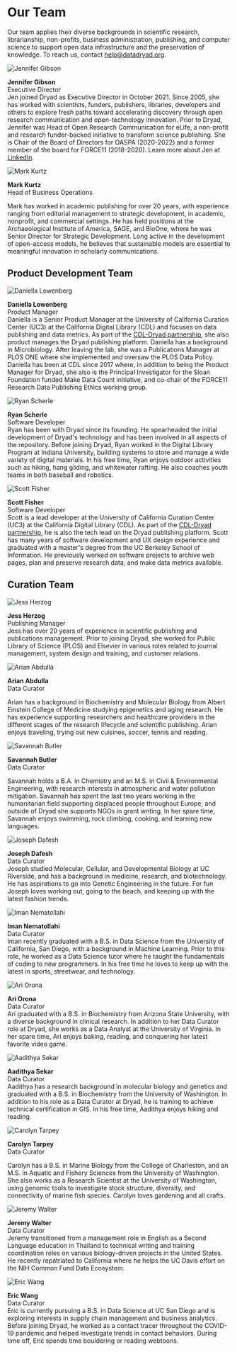 <h1>Our Team</h1>

<p>Our team applies their diverse backgrounds in scientific research, librarianship, non-profits, business administration, publishing, and computer science to support open data infrastructure and the preservation of knowledge. To reach us, contact <a href=mailto:help@datadryad.org>help@datadryad.org</a>.</p>

<div class="bio">
  <img src="/images/jgibson.jpeg" alt="Jennifer Gibson" title="Jennifer Gibson">
  <p><strong>Jennifer Gibson</strong><br/>
  Executive Director<br/>
  Jen joined Dryad as Executive Director in October 2021. Since 2005, she has
  worked with scientists, funders, publishers, libraries, developers and others
  to explore fresh paths toward accelerating discovery through open research
  communication and open-technology innovation. Prior to Dryad, Jennifer was
  Head of Open Research Communication for eLife, a non-profit and research
  funder-backed initiative to transform science publishing. She is Chair of the
  Board of Directors for OASPA (2020-2022) and a former member of the board for
  FORCE11 (2018-2020). Learn more about Jen at
  <a href="https://www.linkedin.com/in/jmclenna/" target="_blank">LinkedIn</a>.
  </p>
</div>

<div class="bio">
    <img src="/images/mark.jpg" alt="Mark Kurtz" title="Mark Kurtz">
  <p><strong>Mark Kurtz</strong><br/>
  Head of Business Operations<br/>
  
  Mark has worked in academic publishing for over 20 years, with experience
  ranging from editorial management to strategic development, in academic,
  nonprofit, and commercial settings. He has held positions at the
  Archaeological Institute of America, SAGE, and BioOne, where he was Senior
  Director for Strategic Development. Long active in the development of
  open-access models, he believes that sustainable models are essential to
  meaningful innovation in scholarly communications.
  </p>
</div>

<h2 id="dev">Product Development Team</h2>

<div class="bio">
  <img src="/images/daniella.jpg" alt="Daniella Lowenberg" title="Daniella Lowenberg">
  <p><strong>Daniella Lowenberg</strong><br/>
  Product Manager<br/>
  Daniella is a Senior Product Manager at the University of California Curation Center (UC3)
  at the California Digital Library (CDL) and focuses on data publishing and data metrics. As part of the
  <a href="https://blog.datadryad.org/2018/05/30/dryad-partnering-with-cdl-to-accelerate-data-publishing/"
  target="_blank">CDL-Dryad partnership</a>, she also product manages the Dryad publishing platform.
  Daniella has a background in Microbiology.
  After leaving the lab, she was a Publications Manager at PLOS ONE where she implemented and oversaw the PLOS Data
  Policy. Daniella has been at CDL since 2017 where, in addition to being the Product Manager for Dryad,
  she also is the Principal Investigator for the Sloan Foundation funded Make Data Count initiative, and co-chair
  of the FORCE11 Research Data Publishing Ethics working group.
  </p>
  </div>

<div class="bio">
  <img src="/images/rscherle.jpg" alt="Ryan Scherle" title="Ryan Scherle">
  <p><strong>Ryan Scherle</strong><br/>
  Software Developer<br/>
  Ryan has been with Dryad since its founding. He spearheaded the initial development of Dryad's technology and has been involved in all aspects of the repository. Before joining Dryad, Ryan worked in the Digital Library Program at Indiana University, building systems to store and manage a wide variety of digital materials. In his free time, Ryan enjoys outdoor activities such as hiking, hang gliding, and whitewater rafting. He also coaches youth teams in both baseball and robotics.
</p>
</div>

<div class="bio">
  <img src="/images/scott.jpg" alt="Scott Fisher" title="Scott Fisher">
  <p><strong>Scott Fisher</strong><br/>
  Software Developer<br/>
  Scott is a lead developer at the University of California Curation Center (UC3) at the California Digital Library (CDL).
  As part of the
  <a href="https://blog.datadryad.org/2018/05/30/dryad-partnering-with-cdl-to-accelerate-data-publishing/"
  target="_blank">CDL-Dryad partnership</a>, he is also the tech lead on the Dryad publishing platform.
  Scott has many years of software development and UX design experience and graduated with a master's degree from the
  UC Berkeley School of Information. He previously worked on software projects to archive web pages, plan and preserve
  research data, and make data metrics available.
  </p>
</div>

<h2 id="curation">Curation Team</h2>

<div class="bio">
    <img src="/images/JHerzog.jpg" alt="Jess Herzog" title="Jess Herzog">
  <p><strong>Jess Herzog</strong><br/>
  Publishing Manager<br/>
  Jess has over 20 years of experience in scientific publishing and publications management. Prior to joining Dryad, she worked for Public Library of Science (PLOS) and Elsevier in various roles related to journal management, system design and training, and customer relations.</p>
</div>

<div class="bio">
    <img src="/images/arian.jpg" alt="Arian Abdulla" title="Arian Abdulla">
  <p><strong>Arian Abdulla</strong><br/>
  Data Curator<br/>
  
  Arian has a background in Biochemistry and Molecular Biology from Albert
  Einstein College of Medicine studying epigenetics and aging research. He has
  experience supporting researchers and healthcare providers in the different
  stages of the research lifecycle and scientific publishing. Arian enjoys
  traveling, trying out new cuisines, soccer, tennis and reading.
  </p>
</div>

<div class="bio">
    <img src="/images/savannah.jpg" alt="Savannah Butler" title="Savannah Butler">
  <p><strong>Savannah Butler</strong><br/>
  Data Curator<br/>
  
  Savannah holds a B.A. in Chemistry and an M.S. in Civil & Environmental
  Engineering, with research interests in atmospheric and water pollution
  mitigation. Savannah has spent the last two years working in the humanitarian
  field supporting displaced people throughout Europe, and outside of Dryad she
  supports NGOs in grant writing. In her spare time, Savannah enjoys swimming,
  rock climbing, cooking, and learning new languages.
  </p>
</div>

<div class="bio">
    <img src="/images/jdafesh.jpeg" alt="Joseph Dafesh" title="Joseph Dafesh">
  <p><strong>Joseph Dafesh</strong><br/>
  Data Curator<br/>
  Joseph studied Molecular, Cellular, and Developmental Biology at UC
  Riverside, and has a background in medicine, research, and biotechnology. He
  has aspirations to go into Genetic Engineering in the future. For fun Joseph
  loves working out, going to the beach, and keeping up with the latest fashion trends.
  </p>
</div>

<div class="bio">
    <img src="/images/Iman.png" alt="Iman Nematollahi" title="Iman Nematollahi">
  <p><strong>Iman Nematollahi</strong><br/>
  Data Curator<br/>
  Iman recently graduated with a B.S. in Data Science from the University of
    California, San Diego, with a background in Machine Learning. Prior to this
    role, he worked as a Data Science tutor where he taught the fundamentals of
    coding to new programmers. In his free time he loves to keep up with the
    latest in sports, streetwear, and technology.</p>
</div>

<div class="bio">
    <img src="/images/AOrona.jpg" alt="Ari Orona" title="Ari Orona">
  <p><strong>Ari Orona</strong><br/>
  Data Curator<br/>
  Ari graduated with a B.S. in Biochemistry from Arizona State University, with a diverse background in clinical research. In addition to her Data Curator role at Dryad, she works as a Data Analyst at the University of Virginia. In her spare time, Ari enjoys baking, reading, and conquering her latest favorite video game.</p>
</div>

<div class="bio">
  <img src="/images/Aadithya_Sekar_Profile.jpeg" alt="Aadithya Sekar" title="Aadithya Sekar">
  <p><strong>Aadithya Sekar</strong><br/>
  Data Curator<br/>
  Aadithya has a research background in molecular biology and genetics and graduated with a B.S. in Biochemistry from the University of Washington. In addition to his role as a Data Curator at Dryad, he is training to achieve technical certification in GIS. In his free time, Aadithya enjoys hiking and reading.</p>
</div>

<div class="bio">
    <img src="/images/carolyn.png" alt="Carolyn Tarpey" title="Carolyn Tarpey">
  <p><strong>Carolyn Tarpey</strong><br/>
  Data Curator<br/>
  
  Carolyn has a B.S. in Marine Biology from the College of Charleston, and an
  M.S. in Aquatic and Fishery Sciences from the University of Washington. She
  also works as a Research Scientist at the University of Washington, using
  genomic tools to investigate stock structure, diversity, and connectivity of
  marine fish species. Carolyn loves gardening and all crafts.
  </p>
</div>

<div class="bio">
  <img src="/images/jwalter.png" alt="Jeremy Walter" title="Jeremy Walter">
  <p><strong>Jeremy Walter</strong><br/>
  Data Curator<br/>
  Jeremy transitioned from a management role in English as a Second Language
  education in Thailand to technical writing and training coordination roles on
  various biology-driven projects in the United States. He recently repatriated
  to California where he helps the UC Davis effort on the NIH Common Fund Data
  Ecosystem.</p>
</div>

<div class="bio">
  <img src="/images/ewang.png" alt="Eric Wang" title="Eric Wang">
  <p><strong>Eric Wang</strong><br/>
  Data Curator<br/>
  Eric is currently pursuing a B.S. in Data Science at UC San Diego and is
  exploring interests in supply chain management and business analytics. Before
  joining Dryad, he worked as a contact tracer throughout the COVID-19 pandemic
  and helped investigate trends in contact behaviors. During time off, Eric
  spends time bouldering or reading webtoons.</p>
</div>


